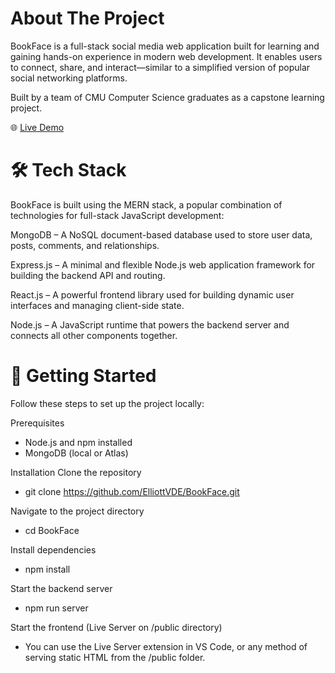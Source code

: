 # About The Project

BookFace is a full-stack social media web application built for learning and gaining hands-on experience in modern web development. It enables users to connect, share, and interact—similar to a simplified version of popular social networking platforms.

Built by a team of CMU Computer Science graduates as a capstone learning project.

 🌐 [Live Demo]([https://bookface-9q1u.onrender.com/])

# 🛠️ Tech Stack
BookFace is built using the MERN stack, a popular combination of technologies for full-stack JavaScript development:

MongoDB – A NoSQL document-based database used to store user data, posts, comments, and relationships.

Express.js – A minimal and flexible Node.js web application framework for building the backend API and routing.

React.js – A powerful frontend library used for building dynamic user interfaces and managing client-side state.

Node.js – A JavaScript runtime that powers the backend server and connects all other components together.

# 🚀 Getting Started
Follow these steps to set up the project locally:

Prerequisites
- Node.js and npm installed
- MongoDB (local or Atlas)

Installation
Clone the repository
- git clone https://github.com/ElliottVDE/BookFace.git

Navigate to the project directory
- cd BookFace

Install dependencies
- npm install

Start the backend server
- npm run server

Start the frontend (Live Server on /public directory)
- You can use the Live Server extension in VS Code, or any method of serving static HTML from the /public folder.
